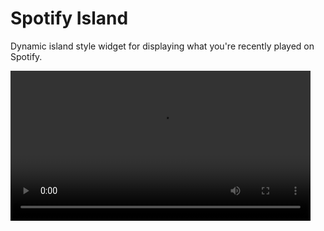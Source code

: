 # Spotify Island

Dynamic island style widget for displaying what you're recently played on Spotify.

<video src='https://user-images.githubusercontent.com/20209512/191861635-5684f733-02b0-44b9-b7db-720950c6cae6.mov' width="480"/>


## 1. Get Spotify Token

- Create a new app in Spotify Developer Dashboard
- Get your client ID and client secret from that app
- Authorize with your client ID and scopes (e.g. user-read-recently-played)
- Copy your code from the URL
- Get your refresh token

## 2. Environment Variables

Use the template .env.example.

To sync with your account, you'll need three things from Spotify Developer:

- Client ID
- Client secret
- Refresh token

## 3. Props

| key       | type                                                                               | default   |
|-----------|------------------------------------------------------------------------------------|-----------|
| position? | "top-left", "top-right", "bottom-left", "bottom-right", "bottom-center", "default" | "default" |